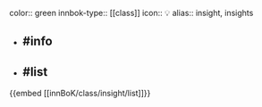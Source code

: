 color:: green
innbok-type:: [[class]]
icon:: 💡
alias:: insight, insights

- ## #info 

- ## #list 
{{embed [[innBoK/class/insight/list]]}}


